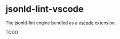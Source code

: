 # jsonld-lint-vscode

The jsonld-lint engine bundled as a [vscode](https://code.visualstudio.com/) extension.

TODO
